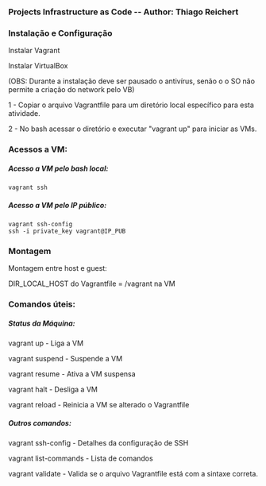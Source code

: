 ### Projects Infrastructure as Code -- Author: Thiago Reichert



### Instalação e Configuração

Instalar Vagrant

Instalar VirtualBox 

(OBS: Durante a instalação deve ser pausado o antivírus, senão o o SO não permite a criação do network pelo VB)



1 - Copiar o arquivo Vagrantfile para um diretório local específico para esta atividade.

2 - No bash acessar o diretório e executar "vagrant up" para iniciar as VMs.



### Acessos a VM:

##### Acesso a VM pelo bash local:

```
vagrant ssh
```

##### Acesso a VM pelo IP público:

```
vagrant ssh-config
ssh -i private_key vagrant@IP_PUB
```



### Montagem

Montagem entre host e guest: 

DIR_LOCAL_HOST do Vagrantfile = /vagrant na VM



### Comandos úteis:

##### Status da Máquina:

vagrant up - Liga a VM

vagrant suspend - Suspende a VM

vagrant resume - Ativa a VM suspensa

vagrant halt - Desliga a VM

vagrant reload - Reinicia a VM se alterado o Vagrantfile



##### Outros comandos:

vagrant ssh-config - Detalhes da configuração de SSH

vagrant list-commands - Lista de comandos

vagrant validate - Valida se o arquivo Vagrantfile está com a sintaxe correta.